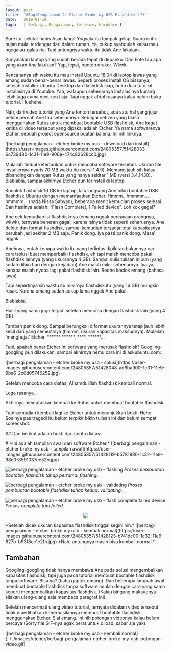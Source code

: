 ```yaml
---
layout: post
title:  "#BagiPengalaman-2: Etcher Broke my USB Flashdisk (?)"
date:   2019-01-19
tags:   [ Berbagi, Pengalaman, Software, Hardware ]
---
```

<p class="intro"><span class="dropcap">S</span>ore itu, sekitar habis Asar, langit Yogyakarta tampak gelap. Suara rintik hujan mulai terdengar dari dalam rumah. Ya, cukup syahdulah kalau mau ngegalau-galau ria. Tapi untungnya waktu itu tidak Ane lakukan.
</p>
<p>
Kunyalakan laptop yang sudah berada tepat di depanku. Dan Ente tau apa yang akan Ane lakukan? Yap, tepat, nonton drakor. Wkwk.
</p>
<p>
Rencananya sih waktu itu mau install Ubuntu 18.04 di laptop lawas yang emang sudah benar-benar lawas. Seperti proses install OS biasanya, setelah installer Ubuntu Desktop dan flashdisk siap, buka dulu tutorial instalasinya di Youtube. Yaa, walaupun sebenarnya instalasinya kurang lebih juga cuma next-next aja. Tapi nggak afdol rasanya kalau belum buka tutorial. Huehehe.
</p>
<p>
Nah, dari video tutorial yang Ane tonton tersebut, ada satu hal yang jujur  belum pernah Ane tau sebelumnya. Sebagai netizen yang biasa menggunakan Rufus untuk membuat bootable USB flashdisk, Ane kaget ketika di video tersebut yang dipakai adalah Etcher. Ya nama softwarenya Etcher, sebuah project opensource buatan balena. Ini nih linknya:
</p>
![berbagi pengalaman - etcher broke my usb - download dan install](https://user-images.githubusercontent.com/24805357/51428033-6c739480-1c31-11e9-906e-474c82628cc0.jpg)
<p>
Mulailah timbul ketertarikan untuk mencoba software tersebut. Ukuran file installernya nyaris 70 MB waktu itu (versi 1.4.9). Memang jauh sih kalau dibandingkan dengan Rufus yang hanya sekitar 1 MB (versi 3.4.1430). Blablabla, sampai akhirnya Etcher pun terinstall di laptop.
</p>
<p>
Kucolok flashdisk 16 GB ke laptop, lalu langsung Ane bikin bootable USB flashdisk Ubuntu dengan memanfaatkan Etcher. Hmmm…hmmmm…hmmmm… (nada Nissa Sabyan), beberapa menit kemudian proses selesai. Dan hasilnya adalah: “Flash Complete!, 1 Failed device”. Loh kok gagal?
</p>
<p>
Ane cek kemudian isi flashdisknya (emang nggak percayaan orangnya, wkwk), ternyata beneran gagal, karena isinya tidak seperti seharusnya. Ane delete dan format flashdisk, sampai kemudian tersadar total kapasitasnya berubah jadi sekitar 2 MB saja. Panik dong. Iya pasti panik dong. Masa’ nggak.
</p>
<p>
Anehnya, entah kenapa waktu itu yang terlintas dipikiran bukannya cari cara/solusi buat memperbaiki flashdisk, eh tapi malah mencoba pakai flashdisk lainnya (yang ukurannya 4 GB). Sampai nulis tulisan inipun (yang sudah dilain hari dengan kejadian) Ane masih mikir sebenarnya. Iya ya, kenapa malah nyoba lagi pakai flashdisk lain. Rodho koclok emang (bahasa jawa).
</p>
<p>
Tapi sepertinya sih waktu itu mikirnya flashdisk itu (yang 16 GB) mungkin rusak. Karena emang sudah cukup lama nggak Ane pakai.
</p>
<p>
Blablabla.
</p>
<p>
Hasil yang sama juga terjadi setelah mencoba dengan flashdisk lain (yang 4 GB).
</p>
<p>
Tambah panik dong. Sampai berungkali diformat ukurannya tetap jauh lebih kecil dari yang semestinya (hmmm, ukuran kapasitas maksudnya). Mulailah ‘menghujat’ Etcher. ****** ******, ****, ******…
</p>
<p>
Tapi, apakah benar Etcher ini software yang merusak flashdisk? Googling-googling pun dilakukan, sampai akhirnya nemu cara ini di askubuntu.com:
</p>
![berbagi pengalaman - etcher broke my usb - solusi](https://user-images.githubusercontent.com/24805357/51428048-ad6ba900-1c31-11e9-9ba6-2c0d05746252.jpg)
<p>
Setelah mencoba cara diatas, Alhamdulillah flashdisk kembali normal.
</p>
<p>
Lega rasanya.
</p>
<p>
Akhirnya memutuskan kembali ke Rufus untuk membuat bootable flashdisk.
</p>
<p>
Tapi kemudian kembali lagi ke Etcher untuk menunjukkan bukti. Hehe. Soalnya pas tragedi itu belum terpikir bikin tulisan ini dan belum sempat screenshot.
</p>
<p>
## Dan berikut adalah bukti dari cerita diatas:
</p>
# *Ini adalah tampilan awal dari software Etcher.*
![berbagi pengalaman - etcher broke my usb - tampilan awal](https://user-images.githubusercontent.com/24805357/51428119-b5781880-1c32-11e9-98c0-8591037ee52b.jpg)

![berbagi pengalaman - etcher broke my usb - flashing](https://user-images.githubusercontent.com/24805357/51428122-b741dc00-1c32-11e9-95df-d5fc44874862.jpg) *Proses pembuatan bootable flashdisk tahap pertama: flashing.*

![berbagi pengalaman - etcher broke my usb - validating](https://user-images.githubusercontent.com/24805357/51428120-b610af00-1c32-11e9-97b0-7717e09c173c.jpg) *Proses pembuatan bootable flashdisk tahap kedua: validating.*

![berbagi pengalaman - etcher broke my usb - flash complete failed device](https://user-images.githubusercontent.com/24805357/51428121-b6a94580-1c32-11e9-9ba1-8a0557f55131.jpg) *Proses complete tapi failed.*

<p align="center">
  <img src="https://user-images.githubusercontent.com/24805357/51428118-b5781880-1c32-11e9-9fb8-3064f1d6f882.jpg">
</p>
*Setelah dicek ukuran kapasitas flashdisk tinggal segini nih.*
![berbagi pengalaman - etcher broke my usb - kembali normal](https://user-images.githubusercontent.com/24805357/51428123-b741dc00-1c32-11e9-827b-b93f8cc1e2fb.jpg) *Nah, untungnya masih bisa kembali normal.*

## Tambahan

<p>
Googling-googling tidak hanya membawa Ane pada solusi mengembalikan kapasitas flashdisk, tapi juga pada tutorial membuat bootable flashdisk tanpa software. Bisa ya? (haha gaptek emang). Dan beberapa langkah awal membuat bootable flashdisk tanpa software adalah dengan cara yang sama seperti mengembalikan kapasitas flashdisk. (Kalau bingung maksudnya silakan ulang-ulang saja membaca paragraf ini).
</p>
<p>
Setelah mencermati ulang video tutorial, ternyata didalam video tersebut tidak diperlihatkan keberhasilannya membuat bootable flashdisk menggunakan Etcher. Sial emang. Ini nih potongan videonya kalau belum percaya (Sorry file GIF-nya agak berat untuk diload, sabar aja yak):
</p>
![berbagi pengalaman - etcher broke my usb - kembali normal](../../images/etcher/berbagi-pengalaman-etcher-broke-my-usb-potongan-video.gif)
